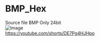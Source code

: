 # BMP_Hex  
Source file BMP Only 24bit   
![Image](https://github.com/user-attachments/assets/a4fae4fb-1222-4d46-bb1b-7de4f27d00d5)  
https://youtube.com/shorts/DE7Pg4HJHpo
